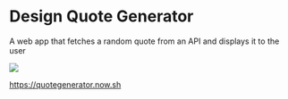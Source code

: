 # Design Quote Generator

A web app that fetches a random quote from an API and displays it to the user

![](https://i.imgur.com/hbEJNWM.png)

https://quotegenerator.now.sh